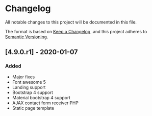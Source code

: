 # Changelog

All notable changes to this project will be documented in this file.

The format is based on [Keep a Changelog](https://keepachangelog.com/en/1.0.0/),
and this project adheres to [Semantic Versioning](https://semver.org/spec/v2.0.0.html).

## [4.9.0.r1] - 2020-01-07

### Added
- Major fixes
- Font awesome 5
- Landing support
- Bootstrap 4 support
- Material bootstrap 4 support
- AJAX contact form receiver PHP
- Static page template